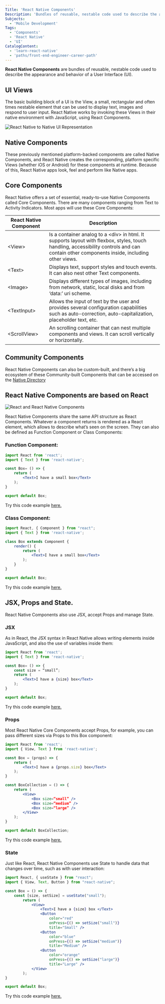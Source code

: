 ```yaml
---
Title: 'React Native Components'
Description: 'Bundles of reusable, nestable code used to describe the appearance and behavior of a UI.'
Subjects:
  - 'Mobile Development'
Tags:
  - 'Components'
  - 'React Native'
  - 'UI'
CatalogContent:
  - 'learn-react-native'
  - 'paths/front-end-engineer-career-path'
---
```


**React Native Components** are bundles of reusable, nestable code used to describe the appearance and behavior of a User Interface (UI).

## UI Views

The basic building block of a UI is the View, a small, rectangular and often times nestable element that can be used to display text, images and respond to user input. React Native works by invoking these Views in their native environment with JavaScript, using React Components.

![React Native to Native UI Representation](https://github.com/Codecademy/docs/tree/main/media/react_native_UI_Views.png)

## Native Components

These previously mentioned platform-backed components are called Native Components, and React Native creates the corresponding, platform specific Views (whether iOS or Android) for these components at runtime. Because of this, React Native apps look, feel and perform like Native apps.

## Core Components

React Native offers a set of essential, ready-to-use Native Components called Core Components. There are many components ranging from Text to Activity Indicators. Most apps will use these Core Components:

| React Native Component | Description | 
| --- | --- |
| \<View> | Is a container analog to a \<div> in html. It supports layout with flexbox, styles, touch handling, accessibility controls and can contain other components inside, including other views. | 
| \<Text> | Displays text, support styles and touch events. It can also nest other Text components. | 
| \<Image> | Displays different types of images, including from network, static, local disks and from ‘data:’ uri scheme. | 
| \<TextInput> | Allows the input of text by the user and provides several configuration capabilities such as auto-correction, auto-capitalization, placeholder text, etc. |
|\<ScrollView> | An scrolling container that can nest multiple components and views. It can scroll vertically or horizontally. |

## Community Components

React Native Components can also be custom-built, and there’s a big ecosystem of these Community-built Components that can be accessed on the [Native Directory](https://reactnative.directory/)

## React Native Components are based on React

![React and React Native Components](https://github.com/Codecademy/docs/tree/main/media/react_react_native_components.png)

React Native Components share the same API structure as React Components. Whatever a component returns is rendered as a React element, which allows to describe what’s seen on the screen. They can also be defined as Function Component or Class Components:

### Function Component:
```jsx
import React from 'react';
import { Text } from 'react-native';

const Box= () => {
    return (
        <Text>I have a small box</Text>
    );
}

export default Box;
```
Try this code example [here.](https://snack.expo.dev/@ericsonrd/rn-function-component)
    
### Class Component:
```jsx
import React, { Component } from "react";
import { Text } from 'react-native';

class Box extends Component {
    render() {
        return (
            <Text>I have a small box</Text>
        );
    }
}

export default Box;
```
Try this code example [here.](https://snack.expo.dev/@ericsonrd/rn-class-component)
	

## JSX, Props and State.

React Native Components also use JSX, accept Props and manage State.

### JSX
As in React, the JSX syntax in React Native allows writing elements inside JavaScript, and also the use of variables inside them:

```jsx
import React from 'react';
import { Text } from 'react-native';

const Box= () => {
    const size = “small”;
    return (	
        <Text>I have a {size} box</Text>
    );
}

export default Box;
```
Try this code example [here.](https://snack.expo.dev/@ericsonrd/rn-component-jsx)
	
### Props
Most React Native Core Components accept Props, for example, you can pass different sizes via Props to this Box component:
```jsx
import React from 'react';
import { View, Text } from 'react-native';

const Box = (props) => {
    return (
        <Text>I have a {props.size} box</Text>
    );
}

const BoxCollection = () => {
    return (
        <View>
            <Box size=“small” />
            <Box size=“medium” />
            <Box size=“large” />
        </View>
    );
}

export default BoxCollection;
```
Try this code example [here.](https://snack.expo.dev/@ericsonrd/rn-component-props)
	
### State
Just like React, React Native Components use State to handle data that changes over time, such as with user interaction:
```jsx
import React, { useState } from "react";
import { View, Text, Button } from "react-native";

const Box = () => {
    const [size, setSize] = useState("small");
        return (
            <View>
                <Text>I have a {size} box </Text>
                <Button
                    color="red"
                    onPress={() => setSize("small")}
                    title="Small" />
                <Button
                    color="blue"
                    onPress={() => setSize("medium")}
                    title="Medium" />
                <Button
                    color="orange"
                    onPress={() => setSize("large")}
                    title="Large" />
            </View>
        );
}

export default Box;
```
Try this code example [here.](https://snack.expo.dev/@ericsonrd/rn-component-state)
